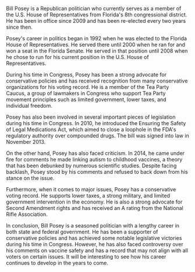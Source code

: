 Bill Posey is a Republican politician who currently serves as a member of the U.S. House of Representatives from Florida's 8th congressional district. He has been in office since 2009 and has been re-elected every two years since then.

Posey's career in politics began in 1992 when he was elected to the Florida House of Representatives. He served there until 2000 when he ran for and won a seat in the Florida Senate. He served in that position until 2008 when he chose to run for his current position in the U.S. House of Representatives.

During his time in Congress, Posey has been a strong advocate for conservative policies and has received recognition from many conservative organizations for his voting record. He is a member of the Tea Party Caucus, a group of lawmakers in Congress who support Tea Party movement principles such as limited government, lower taxes, and individual freedom.

Posey has also been involved in several important pieces of legislation during his time in Congress. In 2010, he introduced the Ensuring the Safety of Legal Medications Act, which aimed to close a loophole in the FDA's regulatory authority over compounded drugs. The bill was signed into law in November 2013.

On the other hand, Posey has also faced criticism. In 2014, he came under fire for comments he made linking autism to childhood vaccines, a theory that has been debunked by numerous scientific studies. Despite facing backlash, Posey stood by his comments and refused to back down from his stance on the issue.

Furthermore, when it comes to major issues, Posey has a conservative voting record. He supports lower taxes, a strong military, and limited government intervention in the economy. He is also a strong advocate for Second Amendment rights and has received an A rating from the National Rifle Association.

In conclusion, Bill Posey is a seasoned politician with a lengthy career in both state and federal government. He has been a supporter of conservative policies and has achieved some notable legislative victories during his time in Congress. However, he has also faced controversy over his comments on vaccine safety and has a record that may not align with all voters on certain issues. It will be interesting to see how his career continues to develop in the years to come.

